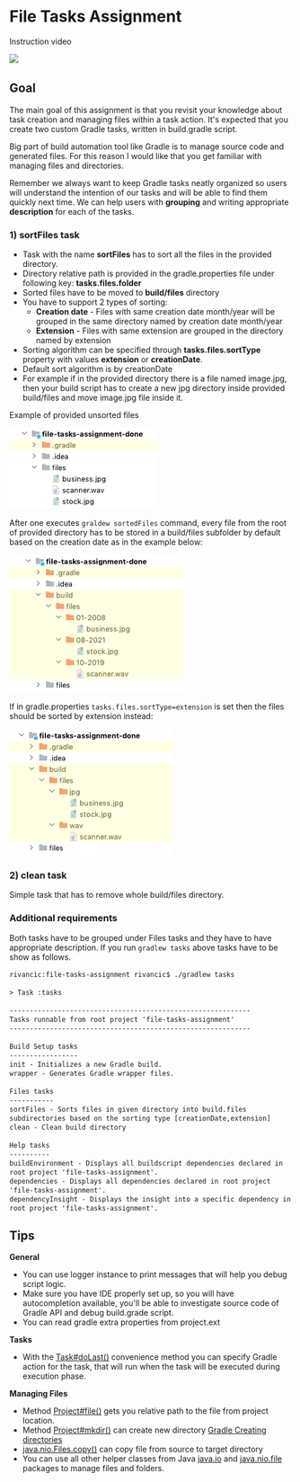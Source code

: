 # File Tasks Assignment

Instruction video

<a href="https://www.udemy.com/course/gradle-development/learn/practice/1322992/introduction#overview" target="_blank"><img src="readme-content/udemy-task-assignment-instruction.png" width="500"></img></a>

## Goal 

The main goal of this assignment is that you revisit your knowledge about task creation and managing files within 
a task action. It's expected that you create two custom Gradle tasks, written in build.gradle script.

Big part of build automation tool like Gradle is to manage source code and generated files. For this reason I would like that
 you get familiar with managing files and directories. 

Remember we always want to keep Gradle tasks neatly organized so users will understand the intention of our tasks and 
will be able to find them quickly next time. We can help users with **grouping** and writing appropriate 
**description** for each of the tasks.

### 1) sortFiles task

* Task with the name **sortFiles** has to sort all the files in the provided directory. 
* Directory relative path is provided in the gradle.properties file under following key: **tasks.files.folder**
* Sorted files have to be moved to **build/files** directory
* You have to support 2 types of sorting:
  * **Creation date** - Files with same creation date month/year will be grouped in the same directory named by creation date month/year
  * **Extension** - Files with same extension are grouped in the directory named by extension
* Sorting algorithm can be specified through **tasks.files.sortType** property with values **extension** or **creationDate**.
* Default sort algorithm is by creationDate
* For example if in the provided directory there is a file named image.jpg, then your build script has to create a 
new jpg directory inside provided build/files and move image.jpg file inside it.

Example of provided unsorted files

![Unsorted files](readme-content/task-assignment-files-unsorted.png)

After one executes `graldew sortedFiles` command, every file from the root of provided directory has to be stored in a build/files subfolder by default based on the creation date as in the example below:

![Unsorted files](readme-content/task-assignment-files-sorted-under-build.png)

If in gradle.properties `tasks.files.sortType=extension` is set then the files should be sorted by extension instead:

![Unsorted files](readme-content/task-assignment-files-sorted-by-extensionunder-build.png)

### 2) clean task

Simple task that has to remove whole build/files directory.

### Additional requirements

Both tasks have to be grouped under Files tasks and they have to have appropriate description.
If you run `gradlew tasks` above tasks have to be show as follows.

```
rivancic:file-tasks-assignment rivancic$ ./gradlew tasks

> Task :tasks

------------------------------------------------------------
Tasks runnable from root project 'file-tasks-assignment'
------------------------------------------------------------

Build Setup tasks
-----------------
init - Initializes a new Gradle build.
wrapper - Generates Gradle wrapper files.

Files tasks
-----------
sortFiles - Sorts files in given directory into build.files subdirectories based on the sorting type [creationDate,extension]
clean - Clean build directory

Help tasks
----------
buildEnvironment - Displays all buildscript dependencies declared in root project 'file-tasks-assignment'.
dependencies - Displays all dependencies declared in root project 'file-tasks-assignment'.
dependencyInsight - Displays the insight into a specific dependency in root project 'file-tasks-assignment'.
```

## Tips

**General**

- You can use logger instance to print messages that will help you debug script logic.
- Make sure you have IDE properly set up, so you will have autocompletion available, you'll be able to investigate 
source code of Gradle API and debug build.grade script.
- You can read gradle extra properties from project.ext

**Tasks**

- With the [Task#doLast()](https://docs.gradle.org/current/dsl/org.gradle.api.Task.html#org.gradle.api.Task:doLast(groovy.lang.Closure)) convenience method you can specify Gradle action for the task, that will run when the task will be executed during execution phase.

**Managing Files**

- Method [Project#file()](https://docs.gradle.org/current/dsl/org.gradle.api.Project.html#org.gradle.api.Project:file(java.lang.Object)) gets you relative path to the file from project location.
- Method [Project#mkdir()](https://docs.gradle.org/current/dsl/org.gradle.api.Project.html#org.gradle.api.Project:mkdir(java.lang.Object)) can create new directory [Gradle Creating directories](https://docs.gradle.org/current/userguide/working_with_files.html#sec:creating_directories_example)
- [java.nio.Files.copy()](https://docs.oracle.com/en/java/javase/14/docs/api/java.base/java/nio/file/Files.html#copy(java.nio.file.Path,java.nio.file.Path,java.nio.file.CopyOption...)) can copy file from source to target directory
- You can use all other helper classes from Java [java.io](https://docs.oracle.com/en/java/javase/14/docs/api/java.base/java/io/package-summary.html) and [java.nio.file](https://docs.oracle.com/en/java/javase/14/docs/api/java.base/java/nio/file/package-summary.html) packages to manage files and folders.

